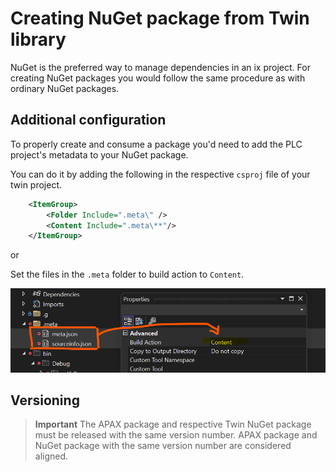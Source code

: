 # Creating NuGet package from Twin library

NuGet is the preferred way to manage dependencies in an ix project. For creating NuGet packages you would follow the same procedure as with ordinary NuGet packages.

## Additional configuration

To properly create and consume a package you'd need to add the PLC project's metadata to your NuGet package.

You can do it by adding the following in the respective `csproj` file of your twin project.

~~~ XML
	<ItemGroup>
		<Folder Include=".meta\" />
		<Content Include=".meta\**"/>
	</ItemGroup>
~~~

or 

Set the files in the `.meta` folder to build action to `Content`.

![](2023-02-18-09-32-22.png)


## Versioning

> **Important**
> The APAX package and respective Twin NuGet package must be released with the same version number. APAX package and NuGet package with the same version number are considered aligned.
